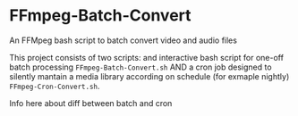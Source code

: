 # FFmpeg-Batch-Convert
An FFMpeg bash script to batch convert video and audio files

This project consists of two scripts: and interactive bash script for one-off batch processing `FFmpeg-Batch-Convert.sh` AND a cron job designed to silently mantain a media library according on schedule (for exmaple nightly) `FFmpeg-Cron-Convert.sh`.

Info here about diff between batch and cron
